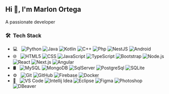 ## Hi 👋, I'm Marlon Ortega
A passionate developer

<h3> 🛠 &nbsp;Tech Stack</h3>

- 💻 &nbsp;
  ![Python](https://img.shields.io/badge/-Python-333333?style=flat&logo=python)
  ![Java](https://img.shields.io/badge/-Java-333333?style=flat&logo=Java&logoColor=007396)
  ![Kotlin](https://img.shields.io/badge/-Kotlin-333333?style=flat&logo=kotlin&logoColor=7F52FF)
  ![C++](https://img.shields.io/badge/-C++-333333?style=flat&logo=C%2B%2B&logoColor=00599C)
  ![Php](https://img.shields.io/badge/-php-333333?style=flat&logo=php&logoColor=777BB4)
  ![NestJS](https://img.shields.io/badge/-NestJS-333333?style=flat&logo=nestjs&logoColor=E0234E)
  ![Android](https://img.shields.io/badge/-Android-333333?style=flat&logo=android&logoColor=3DDC84)
- 🌐 &nbsp;
  ![HTML5](https://img.shields.io/badge/-HTML5-333333?style=flat&logo=HTML5)
  ![CSS](https://img.shields.io/badge/-CSS-333333?style=flat&logo=CSS3&logoColor=1572B6)
  ![JavaScript](https://img.shields.io/badge/-JavaScript-333333?style=flat&logo=javascript)
  ![TypeScript](https://img.shields.io/badge/-TypeScript-333333?style=flat&logo=TypeScript&logoColor=3178C6)
  ![Bootstrap](https://img.shields.io/badge/-Bootstrap-333333?style=flat&logo=bootstrap&logoColor=563D7C)
  ![Node.js](https://img.shields.io/badge/-Node.js-333333?style=flat&logo=node.js)
  ![React](https://img.shields.io/badge/-React-333333?style=flat&logo=react)
  ![Next.js](https://img.shields.io/badge/-Next.js-333333?style=flat&logo=nextdotjs&locoColor=#000000)
  ![Angular](https://img.shields.io/badge/-Angular-333333?style=flat&logo=angular&logoColor=DD1100)
- 🛢 &nbsp;
  ![MySQL](https://img.shields.io/badge/-MySQL-333333?style=flat&logo=mysql)
  ![MongoDB](https://img.shields.io/badge/-MongoDB-333333?style=flat&logo=mongodb)
  ![SqlServer](https://img.shields.io/badge/-SqlServer-333333?style=flat&logo=sqlServer)
  ![PostgreSql](https://img.shields.io/badge/-PostgreSql-333333?style=flat&logo=postgresql&logoColor=4169E1)
  ![SQLite](https://img.shields.io/badge/-SQLite-333333?style=flat&logo=sqlite&logoColor=003B57)  
- ⚙️ &nbsp;
  ![Git](https://img.shields.io/badge/-Git-333333?style=flat&logo=git)
  ![GitHub](https://img.shields.io/badge/-GitHub-333333?style=flat&logo=github)
  ![Firebase](https://img.shields.io/badge/-Firebase-333333?style=flat&logo=firebase&locoColor=FFDB1E)
  ![Docker](https://img.shields.io/badge/-Docker-333333?style=flat&logo=docker&locoColor=2496ED)
- 🔧 &nbsp;
  ![VS Code](https://img.shields.io/badge/-VS%20Code-333333?style=flat&logo=visual-studio-code&logoColor=007ACC)
  ![Intellij Idea](https://img.shields.io/badge/-intellij%20Idea-333333?style=flat&logo=intellijidea)
  ![Eclipse](https://img.shields.io/badge/-Eclipse-333333?style=flat&logo=eclipse-ide&logoColor=2C2255)
  ![Figma](https://img.shields.io/badge/-Figma-333333?style=flat&logo=figma&logoColor=F24E1E)
  ![Photoshop](https://img.shields.io/badge/-Photoshop-333333?style=flat&logo=phpstorm)
  ![DBeaver](https://img.shields.io/badge/-DBeaver-333333?style=flat&logo=dbeaver&locoColor=382923)

<br/>
